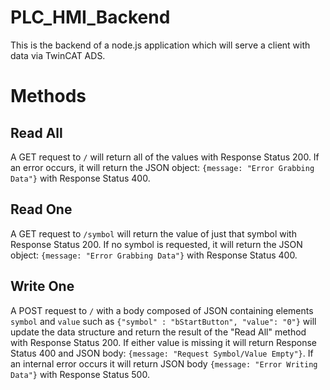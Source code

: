 # PLC_HMI_Backend
This is the backend of a node.js application which will serve a client with data via TwinCAT ADS. 

# Methods
## Read All
A GET request to `/` will return all of the values with Response Status 200. If an error occurs, it will return the JSON object: `{message: "Error Grabbing Data"}` with Response Status 400. 

## Read One
A GET request to `/symbol` will return the value of just that symbol with Response Status 200. If no symbol is requested, it will return the JSON object: `{message: "Error Grabbing Data"}` with Response Status 400. 

## Write One
A POST request to `/` with a body composed of JSON containing elements `symbol` and `value` such as `{"symbol" : "bStartButton", "value": "0"}` will update the data structure and return the result of the "Read All" method with Response Status 200. If either value is missing it will return Response Status 400 and JSON body: `{message: "Request Symbol/Value Empty"}`. If an internal error occurs it will return JSON body `{message: "Error Writing Data"}` with Response Status 500. 